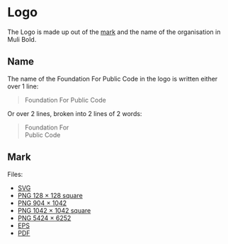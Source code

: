# Logo

The Logo is made up out of the [mark](#mark) and the name of the organisation in Muli Bold.

## Name

The name of the Foundation For Public Code in the logo is written either over 1 line:

> Foundation For Public Code

Or over 2 lines, broken into 2 lines of 2 words:

> Foundation For  
> Public Code

## Mark

Files:

* [SVG](mark.svg)
* [PNG 128 × 128 square](mark-128w128h.png)
* [PNG 904 × 1042](mark-904w1042h.png)
* [PNG 1042 × 1042 square](mark-1042w1042h.png)
* [PNG 5424 × 6252](mark-5424w6252h.png)
* [EPS](mark.eps)
* [PDF](mark.pdf)
